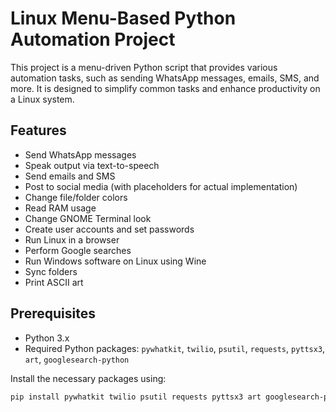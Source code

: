 # Linux Menu-Based Python Automation Project


This project is a menu-driven Python script that provides various automation tasks, such as sending WhatsApp messages, emails, SMS, and more. It is designed to simplify common tasks and enhance productivity on a Linux system.

## Features
- Send WhatsApp messages
- Speak output via text-to-speech
- Send emails and SMS
- Post to social media (with placeholders for actual implementation)
- Change file/folder colors
- Read RAM usage
- Change GNOME Terminal look
- Create user accounts and set passwords
- Run Linux in a browser
- Perform Google searches
- Run Windows software on Linux using Wine
- Sync folders
- Print ASCII art

## Prerequisites
- Python 3.x
- Required Python packages: `pywhatkit`, `twilio`, `psutil`, `requests`, `pyttsx3`, `art`, `googlesearch-python`

Install the necessary packages using:
```bash
pip install pywhatkit twilio psutil requests pyttsx3 art googlesearch-python

